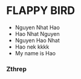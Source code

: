 # FLAPPY BIRD
* Nguyen Nhat Hao
* Hao Nhat Nguyen
* Nguyen Hao Nhat
* Hao nek kkkk
* My name is Hao
### Zthrep
